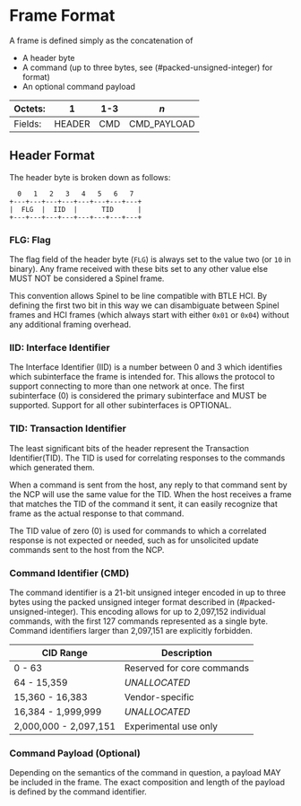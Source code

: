 # Frame Format ##

A frame is defined simply as the concatenation of

 *  A header byte
 *  A command (up to three bytes, see (#packed-unsigned-integer) for format)
 *  An optional command payload

Octets: |    1   | 1-3 |    *n*
--------|--------|-----|-------------
Fields: | HEADER | CMD | CMD_PAYLOAD


## Header Format ###

The header byte is broken down as follows:

      0   1   2   3   4   5   6   7
    +---+---+---+---+---+---+---+---+
    |  FLG  |  IID  |      TID      |
    +---+---+---+---+---+---+---+---+

<!-- RQ -- Eventually, when https://github.com/miekg/mmark/issues/95
is addressed, the above table should be swapped out with this:

| 0 | 1 | 2 | 3 | 4 | 5 | 6 | 7 |
|---|---|---|---|---|---|---|---|
|  FLG ||  IID ||      TID   ||||
-->

### FLG: Flag

The flag field of the header byte (`FLG`) is always set to the value
two (or `10` in binary). Any frame received with these bits set to
any other value else MUST NOT be considered a Spinel frame.

This convention allows Spinel to be line compatible with BTLE HCI. By
defining the first two bit in this way we can disambiguate between
Spinel frames and HCI frames (which always start with either `0x01`
or `0x04`) without any additional framing overhead.

### IID: Interface Identifier

The Interface Identifier (IID) is a number between 0 and 3 which
identifies which subinterface the frame is intended for. This allows
the protocol to support connecting to more than one network at once.
The first subinterface (0) is considered the primary subinterface and
MUST be supported. Support for all other subinterfaces is OPTIONAL.

### TID: Transaction Identifier

The least significant bits of the header represent the Transaction
Identifier(TID). The TID is used for correlating responses to the
commands which generated them.

When a command is sent from the host, any reply to that command sent
by the NCP will use the same value for the TID. When the host receives
a frame that matches the TID of the command it sent, it can easily
recognize that frame as the actual response to that command.

The TID value of zero (0) is used for commands to which a correlated
response is not expected or needed, such as for unsolicited update
commands sent to the host from the NCP.

### Command Identifier (CMD) ####

The command identifier is a 21-bit unsigned integer encoded in up to
three bytes using the packed unsigned integer format described in
(#packed-unsigned-integer). This encoding allows for up to 2,097,152 individual
commands, with the first 127 commands represented as a single byte.
Command identifiers larger than 2,097,151 are explicitly forbidden.

CID Range             | Description
----------------------|------------------
0 - 63                | Reserved for core commands
64 - 15,359           | *UNALLOCATED*
15,360 - 16,383       | Vendor-specific
16,384 - 1,999,999    | *UNALLOCATED*
2,000,000 - 2,097,151 | Experimental use only

### Command Payload (Optional) ####

Depending on the semantics of the command in question, a payload MAY
be included in the frame. The exact composition and length of the
payload is defined by the command identifier.


